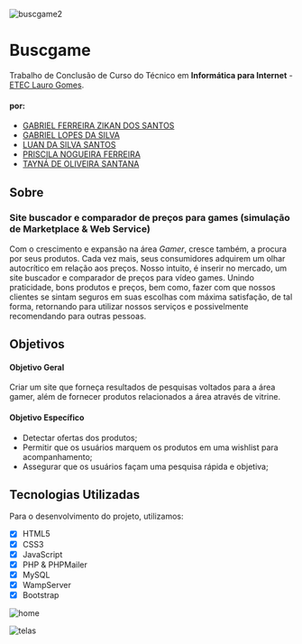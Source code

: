 ![buscgame2](https://user-images.githubusercontent.com/67444028/122985370-7a82ed80-d374-11eb-8f83-46f99fc09403.jpg)

# Buscgame
Trabalho de Conclusão de Curso do Técnico em <b>Informática para Internet</b> - <a href="http://www.etelg.com.br/">ETEC Lauro Gomes</a>.

#### por:
<ul>
<li><a href="https://www.linkedin.com/in/gabriel-ferreira-zikan-dos-santos-12a1b6211/">GABRIEL FERREIRA ZIKAN DOS SANTOS</a></li>
<li><a href="https://www.linkedin.com/in/gabriel-lopes-b97b22212/">GABRIEL LOPES DA SILVA</a></li>
<li><a href="https://www.linkedin.com/in/luan-silva-50a823159/">LUAN DA SILVA SANTOS</a></li>
<li><a href="https://www.linkedin.com/in/priscila-nogueira-12640a211/">PRISCILA NOGUEIRA FERREIRA</a></li>
<li><a href="https://www.linkedin.com/in/olstayna/">TAYNÁ DE OLIVEIRA SANTANA</a></li>
</ul>

## Sobre
### Site buscador e comparador de preços para games (simulação de Marketplace & Web Service)
Com o crescimento e expansão na área <i>Gamer</i>, cresce também, a procura por seus produtos. Cada vez mais, seus consumidores adquirem um olhar autocrítico em relação aos preços. Nosso intuito, é inserir no mercado, um site buscador e comparador de preços para vídeo games. Unindo praticidade, bons produtos e preços, bem como, fazer com que nossos clientes se sintam seguros em suas escolhas com máxima satisfação, de tal forma, retornando para utilizar nossos serviços e possivelmente recomendando para outras pessoas.

## Objetivos
#### Objetivo Geral
Criar um site que forneça resultados de pesquisas voltados para a área gamer, além de fornecer produtos relacionados a área através de vitrine.

#### Objetivo Específico 
<ul>
<li>Detectar ofertas dos produtos;</li>
<li>Permitir que os usuários marquem os produtos em uma wishlist para acompanhamento;</li>
<li>Assegurar que os usuários façam uma pesquisa rápida e objetiva;</li>
</ul>

## Tecnologias Utilizadas
Para o desenvolvimento do projeto, utilizamos: 
- [x] HTML5
- [x] CSS3
- [x] JavaScript
- [x] PHP & PHPMailer
- [x] MySQL
- [x] WampServer 
- [x] Bootstrap

![home](https://user-images.githubusercontent.com/67444028/122982680-891bd580-d371-11eb-9255-ac41ea07803c.gif)

![telas](https://user-images.githubusercontent.com/67444028/122987568-1f062f00-d377-11eb-9bd4-76ee93406f6b.gif)



